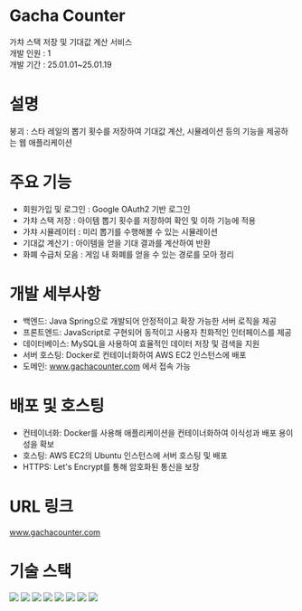 # Gacha Counter
가챠 스택 저장 및 기대값 계산 서비스<br/>
개발 인원 : 1<br/>
개발 기간 : 25.01.01~25.01.19<br/>
# 설명
붕괴 : 스타 레일의 뽑기 횟수를 저장하여 기대값 계산, 시뮬레이션 등의 기능을 제공하는 웹 애플리케이션<br/>
# 주요 기능
 - 회원가입 및 로그인 : Google OAuth2 기반 로그인<br/>
 - 가챠 스택 저장 : 아이템 뽑기 횟수를 저장하여 확인 및 이하 기능에 적용<br/>
 - 가챠 시뮬레이터 : 미리 뽑기를 수행해볼 수 있는 시뮬레이션<br/>
 - 기대값 계산기 : 아이템을 얻을 기대 결과를 계산하여 반환<br/>
 - 화폐 수급처 모음 : 게임 내 화폐를 얻을 수 있는 경로를 모아 정리<br/>
# 개발 세부사항
 - 백엔드: Java Spring으로 개발되어 안정적이고 확장 가능한 서버 로직을 제공<br/>
 - 프론트엔드: JavaScript로 구현되어 동적이고 사용자 친화적인 인터페이스를 제공<br/>
 - 데이터베이스: MySQL을 사용하여 효율적인 데이터 저장 및 검색을 지원<br/>
 - 서버 호스팅: Docker로 컨테이너화하여 AWS EC2 인스턴스에 배포<br/>
 - 도메인: www.gachacounter.com 에서 접속 가능<br/>
# 배포 및 호스팅
 - 컨테이너화: Docker를 사용해 애플리케이션을 컨테이너화하여 이식성과 배포 용이성을 확보<br/>
 - 호스팅: AWS EC2의 Ubuntu 인스턴스에 서버 호스팅 및 배포<br/>
 - HTTPS: Let's Encrypt를 통해 암호화된 통신을 보장<br/>
# URL 링크
www.gachacounter.com<br/>
# 기술 스택
<img src="https://img.shields.io/badge/java-007396?style=for-the-badge&logo=java&logoColor=white">
<img src="https://img.shields.io/badge/spring-6DB33F?style=for-the-badge&logo=spring&logoColor=white">
<img src="https://img.shields.io/badge/spring security-6DB33F?style=for-the-badge&logo=springsecurity&logoColor=white">
<img src="https://img.shields.io/badge/jpa-6DB33F?style=for-the-badge&logo=jpa&logoColor=white">
<img src="https://img.shields.io/badge/javascript-F7DF1E?style=for-the-badge&logo=javascript&logoColor=black">
<img src="https://img.shields.io/badge/mysql-4479A1?style=for-the-badge&logo=mysql&logoColor=white">
<img src="https://img.shields.io/badge/docker-2496ED?style=for-the-badge&logo=docker&logoColor=white">
<img src="https://img.shields.io/badge/aws EC2-FF9900?style=for-the-badge&logo=amazonec2&logoColor=white">
